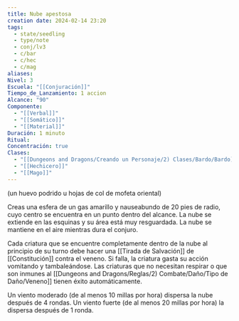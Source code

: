 ```yaml
---
title: Nube apestosa
creation date: 2024-02-14 23:20
tags:
  - state/seedling
  - type/note
  - conj/lv3
  - c/bar
  - c/hec
  - c/mag
aliases: 
Nivel: 3
Escuela: "[[Conjuración]]"
Tiempo_de_Lanzamiento: 1 accion
Alcance: "90"
Componente:
  - "[[Verbal]]"
  - "[[Somático]]"
  - "[[Material]]"
Duración: 1 minuto
Ritual: 
Concentración: true
Clases:
  - "[[Dungeons and Dragons/Creando un Personaje/2) Clases/Bardo/Bardo]]"
  - "[[Hechicero]]"
  - "[[Mago]]"
---
```

(un huevo podrido u hojas de col de mofeta oriental)

Creas una esfera de un gas amarillo y nauseabundo de 20 pies de radio, cuyo centro se encuentra en un punto dentro del alcance. La nube se extiende en las esquinas y su área está muy resguardada. La nube se mantiene en el aire mientras dura el conjuro.

Cada criatura que se encuentre completamente dentro de la nube al principio de su turno debe hacer una [[Tirada de Salvación]] de [[Constitución]] contra el veneno. Si falla, la criatura gasta su acción vomitando y tambaleándose. Las criaturas que no necesitan respirar o que son inmunes al [[Dungeons and Dragons/Reglas/2) Combate/Daño/Tipo de Daño/Veneno]] tienen éxito automáticamente.

Un viento moderado (de al menos 10 millas por hora) dispersa la nube después de 4 rondas. Un viento fuerte (de al menos 20 millas por hora) la dispersa después de 1 ronda.
